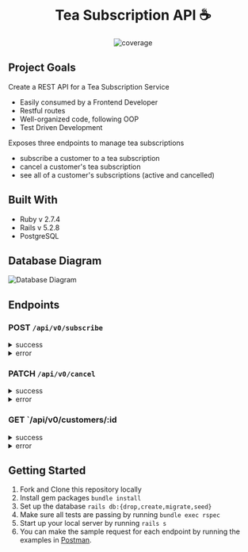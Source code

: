 <h1 align="center">
 Tea Subscription API ☕
</h1>  

<p align="center"
    <a href="https://coveralls.io/github/badges/shields">
        <img src="https://img.shields.io/badge/coverage-100%25-lawngreen"
            alt="coverage"></a>
</p>

## Project Goals 
Create a REST API for a Tea Subscription Service
  - Easily consumed by a Frontend Developer
  - Restful routes 
  - Well-organized code, following OOP
  - Test Driven Development 

Exposes three endpoints to manage tea subscriptions
  - subscribe a customer to a tea subscription
  - cancel a customer's tea subscription
  - see all of a customer's subscriptions (active and cancelled)

## Built With
* Ruby v 2.7.4
* Rails v 5.2.8
* PostgreSQL
  
## Database Diagram
![Database Diagram](https://github.com/margdaly/tea_subscription/assets/121778028/21a2bcff-9bde-416d-ae8d-830b88f1580f)

## Endpoints
### POST `/api/v0/subscribe`
<details><summary> success </summary>
 
**create a new subscription**

**Parameters**  
| Name | Type | Description |
| ----------- | ----------- | ----------- | 
| **customer_id** | number | customer's id |
| **tea_id** | number | tea's id |
| **frequency** | 'weekly', 'monthly', or 'seasonal' | how often |

**Request**
  ```json
{
    "customer_id": 3,
    "tea_id": 6,
    "frequency": "monthly"
}
  ```
**Response**
status **200**
```
{
    "data": {
        "id": "13",
        "type": "subscription",
        "attributes": {
            "customer_id": 3,
            "tea_id": 6,
            "title": "Sleepytime Tea",
            "price": "$49.56",
            "status": "active",
            "frequency": "monthly"
        }
    }
}
```
</details>
<details><summary> error </summary>

**Invalid Tea ID**

**Request**
  ```json
{
    "customer_id": 3,
    "tea_id": 0,
    "frequency": "monthly"
}
  ```
**Response**
status **404**
```
{
    "errors": [
        {
            "status": "404",
            "title": "Record Invalid",
            "detail": "Validation failed: Tea must exist"
        }
    ]
}
```
</details>

### PATCH `/api/v0/cancel`
<details><summary> success </summary>
 
**cancel a subscription**

**Parameters**  
| Name | Type | Description |
| ----------- | ----------- | ----------- | 
| **customer_id** | number | customer's id |
| **tea_id** | number | tea's id |

**Request**
  ```json
{
    "customer_id": 1,
    "tea_id": 1
}
  ```
**Response**
status **200**
```
{
    "data": {
        "id": "1",
        "type": "subscription",
        "attributes": {
            "customer_id": 1,
            "tea_id": 1,
            "title": "Green Tea",
            "price": "$49.56",
            "status": "cancelled",
            "frequency": "monthly"
        }
    }
}
```
</details>
<details><summary> error </summary>

**Invalid Customer ID**

**Request**
  ```json
{
    "customer_id": 0,
    "tea_id": 1
}
  ```
**Response**
status **404**
```
{
    "errors": [
        {
            "status": "404",
            "title": "Record Invalid",
            "detail": "Couldn't find Subscription"
        }
    ]
}
```
</details>

### GET `/api/v0/customers/:id
<details><summary> success </summary>
 
**get customer details**

**Response**
status **200**
```
{
    "data": {
        "id": "2",
        "type": "customer",
        "attributes": {
            "first_name": "Harriet",
            "last_name": "Murphy",
            "email": "haphy@mail.com",
            "address": "24 Beachwood Ave",
            "subscriptions": [
                {
                    "id": 7,
                    "title": "Mint Tea",
                    "price": "$49.56",
                    "status": "active",
                    "frequency": "monthly",
                    "customer_id": 2,
                    "tea_id": 4,
                    "created_at": "2023-08-06T17:43:10.359Z",
                    "updated_at": "2023-08-06T17:43:10.359Z"
                },
                {
                    "id": 8,
                    "title": "Chamomile Tea",
                    "price": "$49.56",
                    "status": "active",
                    "frequency": "monthly",
                    "customer_id": 2,
                    "tea_id": 5,
                    "created_at": "2023-08-06T17:43:10.360Z",
                    "updated_at": "2023-08-06T17:43:10.360Z"
                },
                {
                    "id": 9,
                    "title": "Sleepytime Tea",
                    "price": "$214.76",
                    "status": "cancelled",
                    "frequency": "weekly",
                    "customer_id": 2,
                    "tea_id": 6,
                    "created_at": "2023-08-06T17:43:10.361Z",
                    "updated_at": "2023-08-06T17:43:10.361Z"
                }
            ]
        }
    }
}
```
</details>
<details><summary> error </summary>

**Invalid Customer ID**

**Response**
status **404**
```
{
    "errors": [
        {
            "status": "404",
            "title": "Record Invalid",
            "detail": "Couldn't find Customer with 'id'=0"
        }
    ]
}
```
</details>


## Getting Started
1. Fork and Clone this repository locally
2. Install gem packages
`bundle install`
4. Set up the database
`rails db:{drop,create,migrate,seed}`
4. Make sure all tests are passing by running
`bundle exec rspec`
5. Start up your local server by running
`rails s`
6. You can make the sample request for each endpoint by running the examples in [Postman](https://app.getpostman.com/run-collection/26085409-1cb627ef-d500-4f6f-b849-9b655205c7ed?action=collection%2Ffork&collection-url=entityId%3D26085409-1cb627ef-d500-4f6f-b849-9b655205c7ed%26entityType%3Dcollection%26workspaceId%3Df402ed1d-531c-4451-ad21-b6367689bff9).






